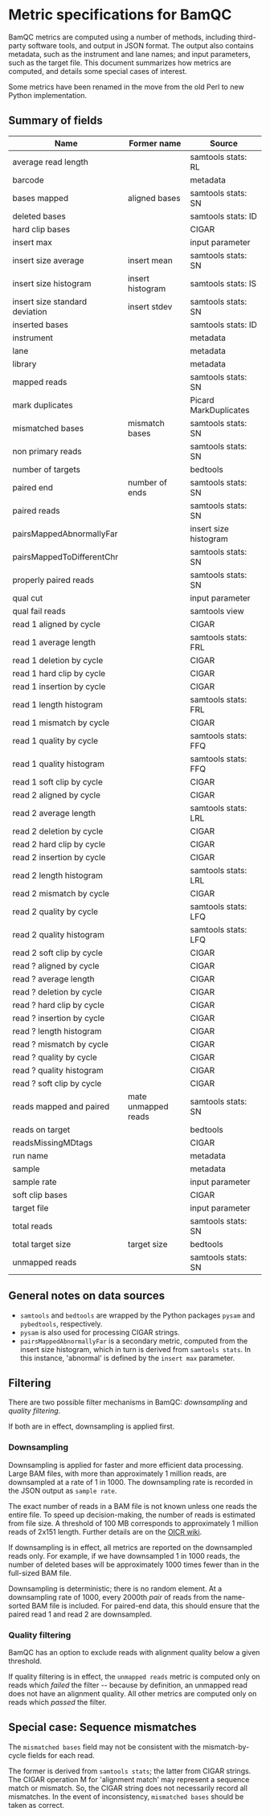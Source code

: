 # Metric specifications for BamQC

BamQC metrics are computed using a number of methods, including third-party software tools, and output in JSON format. The output also contains metadata, such as the instrument and lane names; and input parameters, such as the target file. This document summarizes how metrics are computed, and details some special cases of interest.

Some metrics have been renamed in the move from the old Perl to new Python implementation.

## Summary of fields

| Name                            | Former name             | Source                  |
| --------------------------------|-------------------------|-------------------------|
| average read length             |                         | samtools stats: RL      |
| barcode                         |                         | metadata                |
| bases mapped                    | aligned bases           | samtools stats: SN      |
| deleted bases                   |                         | samtools stats: ID      |
| hard clip bases                 |                         | CIGAR                   |
| insert max                      |                         | input parameter         |
| insert size average             | insert mean             | samtools stats: SN      |
| insert size histogram           | insert histogram        | samtools stats: IS      |
| insert size standard deviation  | insert stdev            | samtools stats: SN      |
| inserted bases                  |                         | samtools stats: ID      |
| instrument                      |                         | metadata                |
| lane                            |                         | metadata                |
| library                         |                         | metadata                |
| mapped reads                    |                         | samtools stats: SN      |
| mark duplicates                 |                         | Picard MarkDuplicates   |
| mismatched bases                | mismatch bases          | samtools stats: SN      |
| non primary reads               |                         | samtools stats: SN      |
| number of targets               |                         | bedtools                |
| paired end                      | number of ends          | samtools stats: SN      |
| paired reads                    |                         | samtools stats: SN      |
| pairsMappedAbnormallyFar        |                         | insert size histogram   |
| pairsMappedToDifferentChr       |                         | samtools stats: SN      |
| properly paired reads           |                         | samtools stats: SN      |
| qual cut                        |                         | input parameter         |
| qual fail reads                 |                         | samtools view           |
| read 1 aligned by cycle         |                         | CIGAR                   |
| read 1 average length           |                         | samtools stats: FRL     |
| read 1 deletion by cycle        |                         | CIGAR                   |
| read 1 hard clip by cycle       |                         | CIGAR                   |
| read 1 insertion by cycle       |                         | CIGAR                   |
| read 1 length histogram         |                         | samtools stats: FRL     |
| read 1 mismatch by cycle        |                         | CIGAR                   |
| read 1 quality by cycle         |                         | samtools stats: FFQ     |
| read 1 quality histogram        |                         | samtools stats: FFQ     |
| read 1 soft clip by cycle       |                         | CIGAR                   |
| read 2 aligned by cycle         |                         | CIGAR                   |
| read 2 average length           |                         | samtools stats: LRL     |
| read 2 deletion by cycle        |                         | CIGAR                   |
| read 2 hard clip by cycle       |                         | CIGAR                   |
| read 2 insertion by cycle       |                         | CIGAR                   |
| read 2 length histogram         |                         | samtools stats: LRL     |
| read 2 mismatch by cycle        |                         | CIGAR                   |
| read 2 quality by cycle         |                         | samtools stats: LFQ     |
| read 2 quality histogram        |                         | samtools stats: LFQ     |
| read 2 soft clip by cycle       |                         | CIGAR                   |
| read ? aligned by cycle         |                         | CIGAR                   |
| read ? average length           |                         | CIGAR                   |
| read ? deletion by cycle        |                         | CIGAR                   |
| read ? hard clip by cycle       |                         | CIGAR                   |
| read ? insertion by cycle       |                         | CIGAR                   |
| read ? length histogram         |                         | CIGAR                   |
| read ? mismatch by cycle        |                         | CIGAR                   |
| read ? quality by cycle         |                         | CIGAR                   |
| read ? quality histogram        |                         | CIGAR                   |
| read ? soft clip by cycle       |                         | CIGAR                   |
| reads mapped and paired         | mate unmapped reads     | samtools stats: SN      |
| reads on target                 |                         | bedtools                |
| readsMissingMDtags              |                         | CIGAR                   |
| run name                        |                         | metadata                |
| sample                          |                         | metadata                |
| sample rate                     |                         | input parameter         |
| soft clip bases                 |                         | CIGAR                   |
| target file                     |                         | input parameter         |
| total reads                     |                         | samtools stats: SN      |
| total target size               | target size             | bedtools                |
| unmapped reads                  |                         | samtools stats: SN      |

## General notes on data sources

- `samtools` and `bedtools` are wrapped by the Python packages `pysam` and `pybedtools`, respectively.
- `pysam` is also used for processing CIGAR strings.
- `pairsMappedAbnormallyFar` is a secondary metric, computed from the insert size histogram, which in turn is derived from `samtools stats`. In this instance, 'abnormal' is defined by the `insert max` parameter.

## Filtering

There are two possible filter mechanisms in BamQC: _downsampling_ and _quality filtering_.

If both are in effect, downsampling is applied first.

### Downsampling

Downsampling is applied for faster and more efficient data processing. Large BAM files, with more than approximately 1 million reads, are downsampled at a rate of 1 in 1000. The downsampling rate is recorded in the JSON output as `sample rate`. 

The exact number of reads in a BAM file is not known unless one reads the entire file. To speed up decision-making, the number of reads is estimated from file size. A threshold of 100 MB corresponds to approximately 1 million reads of 2x151 length. Further details are on the [OICR wiki](https://wiki.oicr.on.ca/display/GSI/2019-04-04+Estimate+of+BAM+reads+from+file+size).

If downsampling is in effect, all metrics are reported on the downsampled reads only. For example, if we have downsampled 1 in 1000 reads, the number of deleted bases will be approximately 1000 times fewer than in the full-sized BAM file.

Downsampling is deterministic; there is no random element. At a downsampling rate of 1000, every 2000th _pair_ of reads from the name-sorted BAM file is included. For paired-end data, this should ensure that the paired read 1 and read 2 are downsampled.

### Quality filtering

BamQC has an option to exclude reads with alignment quality below a given threshold.

If quality filtering is in effect, the `unmapped reads` metric is computed only on reads which _failed_ the filter -- because by definition, an unmapped read does not have an alignment quality. All other metrics are computed only on reads which _passed_ the filter.

## Special case: Sequence mismatches

The `mismatched bases` field may not be consistent with the mismatch-by-cycle fields for each read.

The former is derived from `samtools stats`; the latter from CIGAR strings. The CIGAR operation M for 'alignment match' may represent a sequence match or mismatch. So, the CIGAR string does not necessarily record all mismatches. In the event of inconsistency, `mismatched bases` should be taken as correct.
